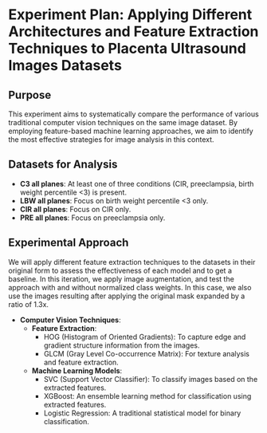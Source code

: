 # **Experiment Plan: Applying Different Architectures and Feature Extraction Techniques to Placenta Ultrasound Images Datasets**

## **Purpose**
This experiment aims to systematically compare the performance of various traditional computer vision techniques on the same image dataset. By employing feature-based machine learning approaches, we aim to identify the most effective strategies for image analysis in this context.

## **Datasets for Analysis**
- **C3 all planes**: At least one of three conditions (CIR, preeclampsia, birth weight percentile <3) is present.
- **LBW all planes**: Focus on birth weight percentile <3 only.
- **CIR all planes**: Focus on CIR only.
- **PRE all planes**: Focus on preeclampsia only.

## **Experimental Approach**
We will apply different feature extraction techniques to the datasets in their original form to assess the effectiveness of each model and to get a baseline. In this iteration, we apply image augmentation, and test the approach with and without normalized class weights. In this case, we also use the images resulting after applying the original mask expanded by a ratio of 1.3x.

- **Computer Vision Techniques**:
  - **Feature Extraction**:
    - HOG (Histogram of Oriented Gradients): To capture edge and gradient structure information from the images.
    - GLCM (Gray Level Co-occurrence Matrix): For texture analysis and feature extraction.
  - **Machine Learning Models**:
    - SVC (Support Vector Classifier): To classify images based on the extracted features.
    - XGBoost: An ensemble learning method for classification using extracted features.
    - Logistic Regression: A traditional statistical model for binary classification.
